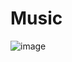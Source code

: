# Music


![image](https://user-images.githubusercontent.com/35040967/39375821-f258131e-4a4f-11e8-9d62-aaac92111c46.png)
